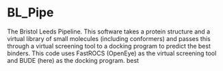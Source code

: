 # BL_Pipe
The Bristol Leeds Pipeline. This software takes a protein structure and a virtual library of small molecules (including conformers) and passes this through a virtual screening tool to a docking program to predict the best binders. This code uses FastROCS  (OpenEye) as the virtual screening tool and BUDE (here) as the docking program. best   
